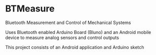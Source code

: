 # BTMeasure

Bluetooth Measurement and Control of Mechanical Systems

Uses Bluetooth enabled Arduino Board (Bluno) and an Android mobile device to measure analog sensors and control outputs

This project consists of an Android application and Arduino sketch
